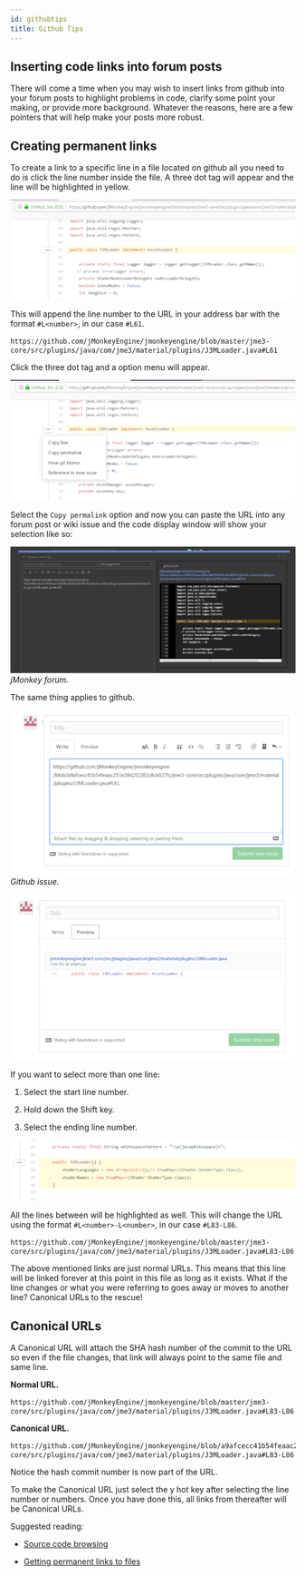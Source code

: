 ```yaml
---
id: githubtips
title: Github Tips
---
```

## Inserting code links into forum posts

There will come a time when you may wish to insert links from github
into your forum posts to highlight problems in code, clarify some point
your making, or provide more background. Whatever the reasons, here are
a few pointers that will help make your posts more robust.

## Creating permanent links

To create a link to a specific line in a file located on github all you
need to do is click the line number inside the file. A three dot tag
will appear and the line will be highlighted in yellow.

![github\_tag.png](/images/wiki/github_tag.png)

This will append the line number to the URL in your address bar with the
format `#L<number>`, in our case `#L61`.

    https://github.com/jMonkeyEngine/jmonkeyengine/blob/master/jme3-core/src/plugins/java/com/jme3/material/plugins/J3MLoader.java#L61

Click the three dot tag and a option menu will appear.

![github\_tag\_menue.png](/images/wiki/github_tag_menue.png)

Select the `Copy permalink` option and now you can paste the URL into
any forum post or wiki issue and the code display window will show your
selection like so:

![github\_jme\_forum.png](/images/wiki/github_jme_forum.png)*jMonkey forum.*

The same thing applies to github.


![github\_issue\_write.png ](/images/wiki/github_issue_write.png)*Github issue.*

![github\_issue\_preview.png](/images/wiki/github_issue_preview.png)

If you want to select more than one line:

1.  Select the start line number.

2.  Hold down the Shift key.

3.  Select the ending line number.

![github\_multiline.png](/images/wiki/github_multiline.png)

All the lines between will be highlighted as well. This will change the
URL using the format `#L<number>-L<number>`, in our case `#L83-L86`.

    https://github.com/jMonkeyEngine/jmonkeyengine/blob/master/jme3-core/src/plugins/java/com/jme3/material/plugins/J3MLoader.java#L83-L86

The above mentioned links are just normal URLs. This means that this
line will be linked forever at this point in this file as long as it
exists. What if the line changes or what you were referring to goes away
or moves to another line? Canonical URLs to the rescue\!

## Canonical URLs

A Canonical URL will attach the SHA hash number of the commit to the URL
so even if the file changes, that link will always point to the same
file and same line.

**Normal URL.**

    https://github.com/jMonkeyEngine/jmonkeyengine/blob/master/jme3-core/src/plugins/java/com/jme3/material/plugins/J3MLoader.java#L83-L86

**Canonical URL.**

    https://github.com/jMonkeyEngine/jmonkeyengine/blob/a9afcecc41b54feaac253e38d2f2282c8c6027fc/jme3-core/src/plugins/java/com/jme3/material/plugins/J3MLoader.java#L83-L86

Notice the hash commit number is now part of the URL.

To make the Canonical URL just select the y hot key after selecting the
line number or numbers. Once you have done this, all links from
thereafter will be Canonical URLs.

Suggested reading:

  - [Source code
    browsing](https://help.github.com/en/articles/keyboard-shortcuts#source-code-editing)

  - [Getting permanent links to
    files](https://help.github.com/en/articles/getting-permanent-links-to-files)
